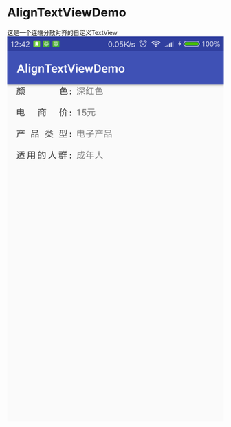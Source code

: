 # AlignTextViewDemo
这是一个连端分散对齐的自定义TextView
![image](https://github.com/wolongalick/AlignTextViewDemo/blob/master/screenshot/screenshot.png)   
